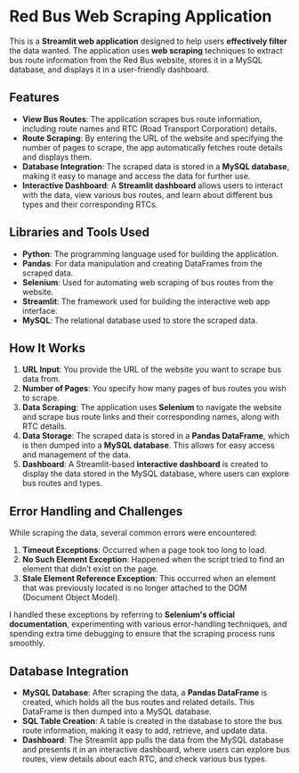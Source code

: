 # Red Bus Web Scraping Application

This is a **Streamlit web application** designed to help users **effectively filter** the data wanted.
The application uses **web scraping** techniques to extract bus route information from the Red Bus website, 
  stores it in a MySQL database, and displays it in a user-friendly dashboard.

## Features

- **View Bus Routes**: The application scrapes bus route information, including route names and RTC (Road Transport Corporation) details.
- **Route Scraping**: By entering the URL of the website and specifying the number of pages to scrape, the app automatically fetches route details and displays them.
- **Database Integration**: The scraped data is stored in a **MySQL database**, making it easy to manage and access the data for further use.
- **Interactive Dashboard**: A **Streamlit dashboard** allows users to interact with the data, view various bus routes, and learn about different bus types and their corresponding RTCs.

## Libraries and Tools Used

- **Python**: The programming language used for building the application.
- **Pandas**: For data manipulation and creating DataFrames from the scraped data.
- **Selenium**: Used for automating web scraping of bus routes from the website.
- **Streamlit**: The framework used for building the interactive web app interface.
- **MySQL**: The relational database used to store the scraped data.
  
## How It Works

1. **URL Input**: You provide the URL of the website you want to scrape bus data from.
2. **Number of Pages**: You specify how many pages of bus routes you wish to scrape.
3. **Data Scraping**: The application uses **Selenium** to navigate the website and scrape bus route links and their corresponding names, along with RTC details.
4. **Data Storage**: The scraped data is stored in a **Pandas DataFrame**, which is then dumped into a **MySQL database**. This allows for easy access and management of the data.
5. **Dashboard**: A Streamlit-based **interactive dashboard** is created to display the data stored in the MySQL database, where users can explore bus routes and types.

## Error Handling and Challenges

While scraping the data, several common errors were encountered:

1. **Timeout Exceptions**: Occurred when a page took too long to load.
2. **No Such Element Exception**: Happened when the script tried to find an element that didn’t exist on the page.
3. **Stale Element Reference Exception**: This occurred when an element that was previously located is no longer attached to the DOM (Document Object Model).

I handled these exceptions by referring to **Selenium's official documentation**, experimenting with various error-handling techniques, 
and spending extra time debugging to ensure that the scraping process runs smoothly.

## Database Integration

- **MySQL Database**: After scraping the data, a **Pandas DataFrame** is created, which holds all the bus routes and related details. This DataFrame is then dumped into a MySQL database.
- **SQL Table Creation**: A table is created in the database to store the bus route information, making it easy to add, retrieve, and update data.
- **Dashboard**: The Streamlit app pulls the data from the MySQL database and presents it in an interactive dashboard, where users can explore bus routes,
    view details about each RTC, and check various bus types.
